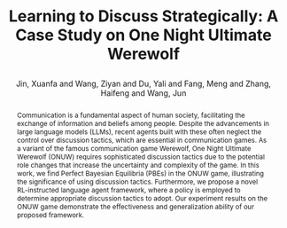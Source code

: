 ---
layout: pub
type: inproceedings
title: >
    Learning to Discuss Strategically: A Case Study on One Night Ultimate Werewolf
author: Jin, Xuanfa and Wang, Ziyan and Du, Yali and Fang, Meng and Zhang, Haifeng and Wang, Jun

abbr: ICLR'24 GenAI4DM Workshop
equalauthor: Jin, Xuanfa and Wang, Ziyan
booktitle: ICLR 2024 Workshop on Generative Models for Decision Making (ICLR GenAI4DM)
year: 2024
selected: true
# arxiv: 2306.15253
abstract: >
    Communication is a fundamental aspect of human society, facilitating the exchange of information
    and beliefs among people. Despite the advancements in large language models (LLMs), recent agents
    built with these often neglect the control over discussion tactics, which are essential in communication
    games. As a variant of the famous communication game Werewolf, One Night Ultimate Werewolf
    (ONUW) requires sophisticated discussion tactics due to the potential role changes that increase the
    uncertainty and complexity of the game. In this work, we find Perfect Bayesian Equilibria (PBEs) in
    the ONUW game, illustrating the significance of using discussion tactics. Furthermore, we propose a
    novel RL-instructed language agent framework, where a policy is employed to determine appropriate
    discussion tactics to adopt. Our experiment results on the ONUW game demonstrate the effectiveness
    and generalization ability of our proposed framework.
bibtex: >
    @inproceedings{jin2024werewolf,
        title={Learning to Discuss Strategically: A Case Study on One Night Ultimate Werewolf},
        author={Jin, Xuanfa and Wang, Ziyan and Du, Yali and Fang, Meng and Zhang, Haifeng and Wang, Jun},
        booktitle={ICLR 2024 Workshop on Generative Models for Decision Making (ICLR GenAI4DM)},
        year={2023}
    }
---